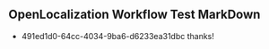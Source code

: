 ## OpenLocalization Workflow Test MarkDown
* 491ed1d0-64cc-4034-9ba6-d6233ea31dbc thanks!

<!--HONumber=Aug16_HO4-->


